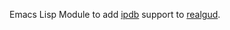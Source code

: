 Emacs Lisp Module to add [ipdb](https://pypi.org/project/ipdb/) support to [realgud](http://github.com/realgud/reagud).
